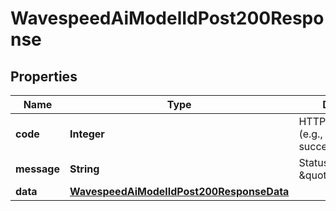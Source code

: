 

# WavespeedAiModelIdPost200Response


## Properties

| Name | Type | Description | Notes |
|------------ | ------------- | ------------- | -------------|
|**code** | **Integer** | HTTP status code (e.g., 200 for success) |  [optional] |
|**message** | **String** | Status message (e.g., \&quot;success\&quot;) |  [optional] |
|**data** | [**WavespeedAiModelIdPost200ResponseData**](WavespeedAiModelIdPost200ResponseData.md) |  |  [optional] |



